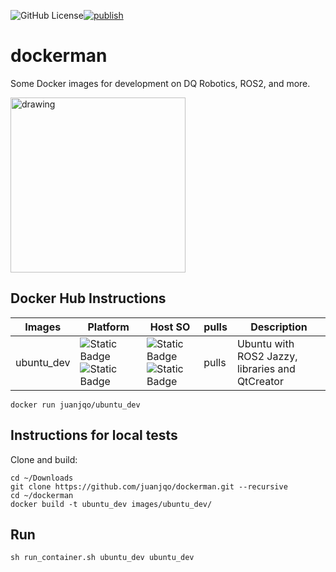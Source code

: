 ![GitHub License](https://img.shields.io/github/license/juanjqo/dockerman)[![publish](https://github.com/juanjqo/dockerman/actions/workflows/docker-image.yml/badge.svg)](https://github.com/juanjqo/dockerman/actions/workflows/docker-image.yml)

# dockerman

Some Docker images for development on DQ Robotics, ROS2, and more.

<img src="https://github.com/user-attachments/assets/5811197a-c725-49d4-927c-22feae49164c" alt="drawing" width="280"/>

## Docker Hub Instructions

|Images | Platform | Host SO | pulls | Description |
|----------------- |-------|--------|--------|--------|
|ubuntu_dev| ![Static Badge](https://img.shields.io/badge/linux-amd64-orange)![Static Badge](https://img.shields.io/badge/arm64-blue)| ![Static Badge](https://img.shields.io/badge/macOS-magenta)![Static Badge](https://img.shields.io/badge/ubuntu-blue) |pulls |Ubuntu with ROS2 Jazzy, libraries and QtCreator|

```shell
docker run juanjqo/ubuntu_dev
```

## Instructions for local tests

Clone and build:

```shell
cd ~/Downloads
git clone https://github.com/juanjqo/dockerman.git --recursive
cd ~/dockerman
docker build -t ubuntu_dev images/ubuntu_dev/
```

## Run

```shell
sh run_container.sh ubuntu_dev ubuntu_dev
```

